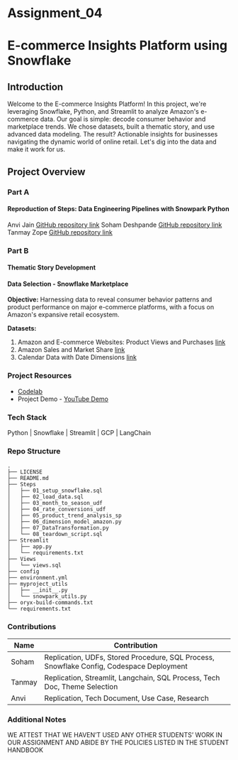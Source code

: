 # Assignment_04
# E-commerce Insights Platform using Snowflake

## Introduction
Welcome to the E-commerce Insights Platform! In this project, we're leveraging Snowflake, Python, and Streamlit to analyze Amazon's e-commerce data. Our goal is simple: decode consumer behavior and marketplace trends. We chose datasets, built a thematic story, and use advanced data modeling. The result? Actionable insights for businesses navigating the dynamic world of online retail. Let's dig into the data and make it work for us.

## Project Overview

### Part A

#### **Reproduction of Steps: Data Engineering Pipelines with Snowpark Python**

Anvi Jain [GitHub repository link](https://github.com/jainanv/sfguide-data-engineering-with-snowpark-python-anvi)
Soham Deshpande [GitHub repository link](https://github.com/SohamD148/sfguide-data-engineering-with-snowpark-python)
Tanmay Zope [GitHub repository link](https://github.com/tanmayzope/sfguide-data-engineering-with-snowpark-python)

### Part B

#### **Thematic Story Development**

   #### Data Selection - Snowflake Marketplace

   **Objective:**
   Harnessing data to reveal consumer behavior patterns and product performance on major e-commerce platforms, with a focus on Amazon's expansive retail ecosystem.

   **Datasets:**
   1. Amazon and E-commerce Websites: Product Views and Purchases [link](https://app.snowflake.com/marketplace/listing/GZT1ZA3NK6/similarweb-ltd-amazon-and-e-commerce-websites-product-views-and-purchases?search=amazon)
   2. Amazon Sales and Market Share [link](https://app.snowflake.com/marketplace/listing/GZSOZ18UTU/jungle-scout-amazon-sales-and-market-share-demo?search=amazon)
   3. Calendar Data with Date Dimensions [link](https://app.snowflake.com/marketplace/listing/GZSUZCCDD/infocepts-calendar-data-with-date-dimensions-free-ready-to-use)

### Project Resources
* [Codelab](https://codelabs-preview.appspot.com/?file_id=1w7wjX9IvupqjPWn8kvJ18s-AhFWQPPdK70WeTuZzC5E#0)
* Project Demo - [YouTube Demo]()

### Tech Stack
Python | Snowflake | Streamlit | GCP | LangChain

### Repo Structure
```
.
├── LICENSE
├── README.md
├── Steps
│   ├── 01_setup_snowflake.sql
│   ├── 02_load_data.sql
│   ├── 03_month_to_season_udf
│   ├── 04_rate_conversions_udf
│   ├── 05_product_trend_analysis_sp
│   ├── 06_dimension_model_amazon.py
│   ├── 07_DataTransformation.py
│   └── 08_teardown_script.sql
├── Streamlit
│   ├── app.py
│   └── requirements.txt
├── Views
│   └── views.sql
├── config
├── environment.yml
├── myproject_utils
│   ├── __init__.py
│   └── snowpark_utils.py
├── oryx-build-commands.txt
└── requirements.txt
```


### Contributions
| Name | Contribution |
|----------|----------|
| Soham | Replication, UDFs, Stored Procedure, SQL Process, Snowflake Config, Codespace Deployment |
| Tanmay | Replication, Streamlit, Langchain, SQL Process, Tech Doc, Theme Selection |
| Anvi | Replication, Tech Document, Use Case, Research|


### Additional Notes
WE ATTEST THAT WE HAVEN’T USED ANY OTHER STUDENTS’ WORK IN OUR ASSIGNMENT AND ABIDE BY THE
POLICIES LISTED IN THE STUDENT HANDBOOK
